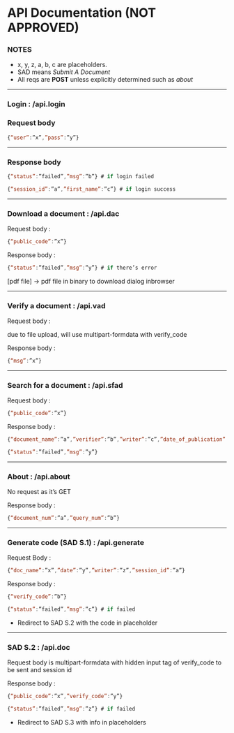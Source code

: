 # API Documentation (NOT APPROVED)

### **NOTES**

- x, y, z, a, b, c are placeholders.
- SAD means *Submit A Document*
- All reqs are **POST** unless explicitly determined such as *about*

---
### **Login : /api.login**

### **Request body**

```javascript
{“user”:”x”,”pass”:”y”}
```

---

### **Response body**

```javascript
{“status”:”failed”,”msg”:”b”} # if login failed
```

```javascript
{“session_id”:”a”,”first_name”:”c”} # if login success
```

---

### **Download a document : /api.dac**

Request body :

```javascript
{“public_code”:”x”}
```

Response body :

```javascript
{“status”:”failed”,”msg”:”y”} # if there’s error
```

[pdf file] → pdf file in binary to download dialog inbrowser

---

### **Verify a document : /api.vad**

Request body :

due to file upload, will use multipart-formdata with verify_code

Response body :

```javascript
{“msg”:”x”}
```

---

### **Search for a document : /api.sfad**

Request body :

```javascript
{“public_code”:”x”}
```

Response body :

```javascript
{“document_name”:”a”,”verifier”:”b”,”writer”:”c”,”date_of_publication”:”d”}
```

```javascript
{“status”:”failed”,”msg”:”y”}
```

---

### **About : /api.about**

No request as it’s GET

Response body :

```javascript
{“document_num”:”a”,”query_num”:”b”}
```

---

### **Generate code (SAD S.1) : /api.generate**

Request Body :

```javascript
{“doc_name”:”x”,”date”:”y”,”writer”:”z”,”session_id”:”a”}
```

Response body :

```javascript
{“verify_code”:”b”}
```

```javascript
{“status”:”failed”,”msg”:”c”} # if failed
```

- Redirect to SAD S.2 with the code in placeholder

---

### **SAD S.2 : /api.doc**

Request body is multipart-formdata with hidden input tag of verify_code to be sent and session id

Response body :

```javascript
{“public_code”:”x”,”verify_code”:”y”}
```

```javascript
{“status”:”failed”,”msg”:”z”} # if failed
```

- Redirect to SAD S.3 with info in placeholders
